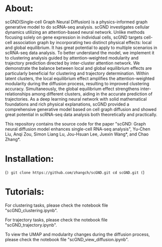 # About:

scGND(Single-cell Graph Neural Diffusion) is a physics-informed graph generative model to do scRNA-seq analysis. scGND investigates cellular dynamics utilizing an attention-based neural network. Unlike methods focusing solely on gene expression in individual cells, scGND targets cell-cell association graph by incorporating two distinct physical effects: local and global equilibrium. It has great potential to apply to multiple scenarios in scRNA-seq data analysis. To better understand the model, we implement it to clustering analysis guided by attention-weighted modularity and trajectory prediction directed by inter-cluster attention network. We demonstrate the balance between local and global equilibrium effects are particularly beneficial for clustering and trajectory determination. Within latent clusters, the local equilibrium effect amplifies the attention-weighted modularity during the diffusion process, resulting to improved clustering accuracy. Simultaneously, the global equilibrium effect strengthens inter-relationships among different clusters, aiding in the accurate prediction of trajectories. As a deep learning neural network with solid mathematical foundations and rich physical explanations, scGND provided a comprehensive generative model based on cell graph diffusion and showed great potential in scRNA-seq data analysis both theoretically and practically.

This repository contains the source code for the paper "scGND: Graph neural diffusion model enhances single-cell RNA-seq analysis", Yu-Chen Liu, Anqi Zou, Simon Liang Lu, Jou-Hsuan Lee, Juexin Wang*, and Chao Zhang*.

# Installation:
(```)
git clone https://github.com/zhangch/scGND.git
cd scGND.git
(```)

# Tutorials:

For clustering tasks, please check the notebook file "scGND_clustering.ipynb". 

For trajectory tasks, please check the notebook file "scGND_trajectory.ipynb".

To view the UMAP and modularity changes during the diffusion process, please check the notebook file "scGND_view_diffusion.ipynb".
